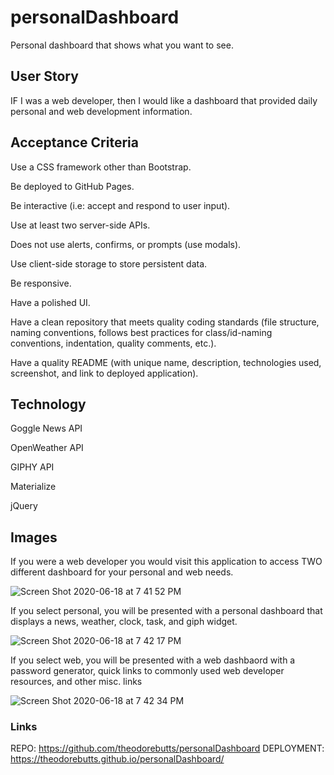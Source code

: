 # personalDashboard
Personal dashboard that shows what you want to see.

## User Story
IF I was a web developer, then I would like a dashboard that provided daily personal and web development information.

## Acceptance Criteria
Use a CSS framework other than Bootstrap.

Be deployed to GitHub Pages.

Be interactive (i.e: accept and respond to user input).

Use at least two server-side APIs.

Does not use alerts, confirms, or prompts (use modals).

Use client-side storage to store persistent data.

Be responsive.

Have a polished UI.

Have a clean repository that meets quality coding standards (file structure, naming conventions, follows best practices for class/id-naming conventions, indentation, quality comments, etc.).

Have a quality README (with unique name, description, technologies used, screenshot, and link to deployed application).

## Technology

Goggle News API

OpenWeather API

GIPHY API

Materialize

jQuery

## Images

If you were a web developer you would visit this application to access TWO different dashboard for your personal and web needs.

![Screen Shot 2020-06-18 at 7 41 52 PM](https://user-images.githubusercontent.com/62969025/85087892-f499f880-b19b-11ea-8838-f765467f7efa.png)

If you select personal, you will be presented with a personal dashboard that displays a news, weather, clock, task, and giph widget.

![Screen Shot 2020-06-18 at 7 42 17 PM](https://user-images.githubusercontent.com/62969025/85087903-f95eac80-b19b-11ea-9f0d-03a3f2f9f37d.png)

If you select web, you will be presented with a web dashbaord with a password generator, quick links to commonly used web developer resources, and other misc. links

![Screen Shot 2020-06-18 at 7 42 34 PM](https://user-images.githubusercontent.com/62969025/85087904-f9f74300-b19b-11ea-9a9b-97c228cd8462.png)

### Links
REPO: https://github.com/theodorebutts/personalDashboard
DEPLOYMENT: https://theodorebutts.github.io/personalDashboard/


